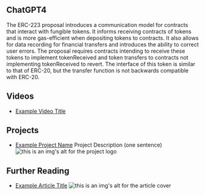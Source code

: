 ## ChatGPT4

The ERC-223 proposal introduces a communication model for contracts that interact with fungible tokens. It informs receiving contracts of tokens and is more gas-efficient when depositing tokens to contracts. It also allows for data recording for financial transfers and introduces the ability to correct user errors. The proposal requires contracts intending to receive these tokens to implement tokenReceived and token transfers to contracts not implementing tokenReceived to revert. The interface of this token is similar to that of ERC-20, but the transfer function is not backwards compatible with ERC-20.

## Videos

- [Example Video Title](https://www.youtube.com/watch?v=TDGq4aeevgY)

## Projects

- [Example Project Name](https://xxxx.xxx/xxxxx) Project Description (one sentence) ![this is an img's alt for the project logo](https://xxxx.xxx/project-logo.xxx)

## Further Reading

- [Example Article Title](https://xxxx.xxx/xxxxx) ![this is an img's alt for the article cover](https://xxxx.xxx/article-cover.xxx)
